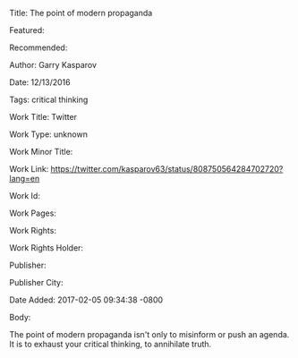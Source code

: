 Title: The point of modern propaganda

Featured: 

Recommended: 

Author: Garry Kasparov

Date: 12/13/2016

Tags: critical thinking

Work Title: Twitter

Work Type: unknown

Work Minor Title:  

Work Link: https://twitter.com/kasparov63/status/808750564284702720?lang=en

Work Id:  

Work Pages:  

Work Rights:  

Work Rights Holder:  

Publisher:  

Publisher City:  

Date Added: 2017-02-05 09:34:38 -0800

Body:

The point of modern propaganda isn't only to misinform or push an agenda. It is to exhaust your critical thinking, to annihilate truth.


